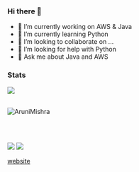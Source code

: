 ### Hi there 👋

- 🔭 I’m currently working on AWS & Java
- 🌱 I’m currently learning Python
- 👯 I’m looking to collaborate on ...
- 🤔 I’m looking for help with Python
- 💬 Ask me about Java and AWS

### Stats

<a href="#stats">
<img align="center" src = "https://gh-readme-stats.krish-the-dev.vercel.app/api/top-langs/?username=AruniMishra&hide=css&layout=compact&theme=dark" />
</a>
</br>
</br>

<p><img align="center" src="https://github-readme-streak-stats.herokuapp.com/?user=AruniMishra&theme=dark" alt="AruniMishra" /></p>
</br>
</br>

[<img src="https://img.shields.io/badge/linkedin-%230077B5.svg?&style=for-the-badge&logo=linkedin&logoColor=white" />][linkedin]
[<img src = "https://img.shields.io/badge/gmail-%23E4405F.svg?&style=for-the-badge&logo=gmail&logoColor=white">][gmail]

[website]

[linkedin]: https://www.linkedin.com/in/aruni-mishra-419a3848/
[website]: http://arunimishra.com/
[gmail]: mailto:arunimishramsit@gmail.com
